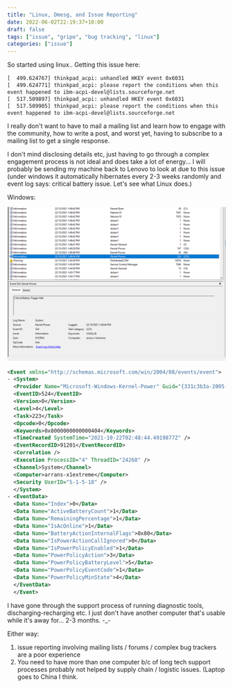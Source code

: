 ```yaml
---
title: "Linux, Dmesg, and Issue Reporting"
date: 2022-06-02T22:19:37+10:00
draft: false
tags: ["issue", "gripe", "bug tracking", "linux"]
categories: ["issue"]
---
```


So started using linux.. Getting this issue here:

```dmesg
[  499.624767] thinkpad_acpi: unhandled HKEY event 0x6031
[  499.624771] thinkpad_acpi: please report the conditions when this event happened to ibm-acpi-devel@lists.sourceforge.net
[  517.509897] thinkpad_acpi: unhandled HKEY event 0x6031
[  517.509905] thinkpad_acpi: please report the conditions when this event happened to ibm-acpi-devel@lists.sourceforge.net
```

I really don't want to have to mail a mailing list and learn how to engage
with the community, how to write a post, and worst yet, having to subscribe
to a mailing list to get a single response.

I don't mind disclosing details etc, just having to go through a complex
engagement process is not ideal and does take a lot of energy... I will
probably be sending my machine back to Lenovo to look at due to this
issue (under windows it automatically hibernates every 2-3 weeks randomly
and event log says: critical battery issue. Let's see what Linux does.)

Windows:

![img.png](img.png)

```xml
<Event xmlns="http://schemas.microsoft.com/win/2004/08/events/event">
- <System>
  <Provider Name="Microsoft-Windows-Kernel-Power" Guid="{331c3b3a-2005-44c2-ac5e-77220c37d6b4}" />
  <EventID>524</EventID>
  <Version>0</Version>
  <Level>4</Level>
  <Task>223</Task>
  <Opcode>0</Opcode>
  <Keywords>0x8000000000000404</Keywords>
  <TimeCreated SystemTime="2021-10-22T02:48:44.4919877Z" />
  <EventRecordID>91201</EventRecordID>
  <Correlation />
  <Execution ProcessID="4" ThreadID="24268" />
  <Channel>System</Channel>
  <Computer>arrans-x1extreme</Computer>
  <Security UserID="S-1-5-18" />
  </System>
- <EventData>
  <Data Name="Index">0</Data>
  <Data Name="ActiveBatteryCount">1</Data>
  <Data Name="RemainingPercentage">1</Data>
  <Data Name="IsAcOnline">1</Data>
  <Data Name="BatteryActionInternalFlags">0x80</Data>
  <Data Name="IsPowerActionCallIgnored">0</Data>
  <Data Name="IsPowerPolicyEnabled">1</Data>
  <Data Name="PowerPolicyAction">3</Data>
  <Data Name="PowerPolicyBatteryLevel">5</Data>
  <Data Name="PowerPolicyEventCode">1</Data>
  <Data Name="PowerPolicyMinState">4</Data>
  </EventData>
  </Event>
```

I have gone through the support process of running diagnostic tools, 
discharging-recharging etc. I just don't have another computer that's
usable while it's away for... 2-3 months. -_-

Either way:
1. issue reporting involving mailing lists / forums / complex bug trackers 
are a poor experience
2. You need to have more than one computer b/c of long tech support processes
probably not helped by supply chain / logistic issues. (Laptop goes to 
China I think.

